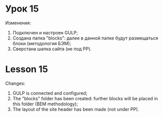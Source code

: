 # Урок 15
Изменения:

1. Подключен и настроен GULP;
2. Создана папка "blocks": далее в данной папке будут размещаться блоки (методология БЭМ);
3. Сверстана шапка сайта (не под PP).


# Lesson 15
Changes:

1. GULP is connected and configured;
2. The "blocks" folder has been created: further blocks will be placed in this folder (BEM methodology);
3. The layout of the site header has been made (not under PP).
